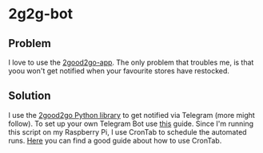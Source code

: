 # 2g2g-bot

## Problem

I love to use the [2good2go-app](https://https://toogoodtogo.com/en-us). The only problem that troubles me, is that yoou won't get notified when your favourite stores have restocked.

## Solution

I use the [2good2go Python library](https://pypi.org/project/tgtg/) to get notified via Telegram (more might follow).
To set up your own Telegram Bot use [this](https://medium.com/@ManHay_Hong/how-to-create-a-telegram-bot-and-send-messages-with-python-4cf314d9fa3e) guide.
Since I'm running this script on my Raspberry Pi, I use CronTab to schedule the automated runs. [Here](https://towardsdatascience.com/how-to-schedule-python-scripts-with-cron-the-only-guide-youll-ever-need-deea2df63b4e) you can find a good guide about how to use CronTab.
